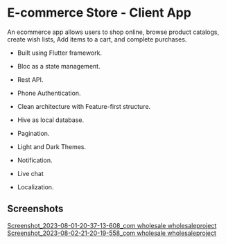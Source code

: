 # E-commerce Store - Client App

An ecommerce app allows users to shop online, browse product catalogs, create wish lists,
Add items to a cart, and complete purchases.

- Built using Flutter framework.
- Bloc as a state management.
- Rest API. 
- Phone Authentication.
- Clean architecture with Feature-first structure.
- Hive as local database.
- Pagination.
- Light and Dark Themes.
- Notification.


- Live chat
- Localization.
## Screenshots
[Screenshot_2023-08-01-20-37-13-608_com wholesale wholesaleproject](https://github.com/Omarg7/E-commerce_Client-App/assets/47927337/3b610686-f19b-4c80-89b6-daa14cf94572)
[Screenshot_2023-08-02-21-20-19-558_com wholesale wholesaleproject](https://github.com/Omarg7/E-commerce_Client-App/assets/47927337/3a0c3310-5877-4e61-8bf8-16f141b81f61)
